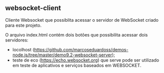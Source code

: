 ## websocket-client

Cliente Websocket que possiblita acessar o servidor de  WebSocket criado para este projeto.

O arquivo index.html contém dois botões que possibilita acessar dois servidores: 

- locolhost (https://github.com/marcoseduardoss/demos-node.js/tree/master/demo9.2-websocket-server);
- teste de eco (https://echo.websocket.org) que serve pode ser utilizado em teste de aplicativos e serviços baseados em WEBSOCKET.
